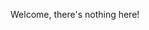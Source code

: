 Welcome, there's nothing here!

<!---
triactual/triactual is a ✨ special ✨ repository because its `README.md` (this file) appears on your GitHub profile.
You can click the Preview link to take a look at your changes.
--->
